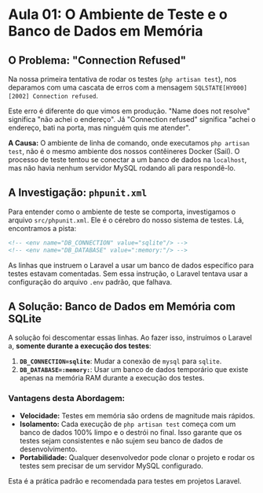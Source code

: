 # Aula 01: O Ambiente de Teste e o Banco de Dados em Memória

## O Problema: "Connection Refused"

Na nossa primeira tentativa de rodar os testes (`php artisan test`), nos deparamos com uma cascata de erros com a mensagem `SQLSTATE[HY000] [2002] Connection refused`.

Este erro é diferente do que vimos em produção. "Name does not resolve" significa "não achei o endereço". Já "Connection refused" significa "achei o endereço, bati na porta, mas ninguém quis me atender".

**A Causa:** O ambiente de linha de comando, onde executamos `php artisan test`, não é o mesmo ambiente dos nossos contêineres Docker (Sail). O processo de teste tentou se conectar a um banco de dados na `localhost`, mas não havia nenhum servidor MySQL rodando ali para respondê-lo.

## A Investigação: `phpunit.xml`

Para entender como o ambiente de teste se comporta, investigamos o arquivo `src/phpunit.xml`. Ele é o cérebro do nosso sistema de testes. Lá, encontramos a pista:

```xml
<!-- <env name="DB_CONNECTION" value="sqlite"/> -->
<!-- <env name="DB_DATABASE" value=":memory:"/> -->
```

As linhas que instruem o Laravel a usar um banco de dados específico para testes estavam comentadas. Sem essa instrução, o Laravel tentava usar a configuração do arquivo `.env` padrão, que falhava.

## A Solução: Banco de Dados em Memória com SQLite

A solução foi descomentar essas linhas. Ao fazer isso, instruímos o Laravel a, **somente durante a execução dos testes**:

1.  **`DB_CONNECTION=sqlite`**: Mudar a conexão de `mysql` para `sqlite`.
2.  **`DB_DATABASE=:memory:`**: Usar um banco de dados temporário que existe apenas na memória RAM durante a execução dos testes.

### Vantagens desta Abordagem:

*   **Velocidade:** Testes em memória são ordens de magnitude mais rápidos.
*   **Isolamento:** Cada execução de `php artisan test` começa com um banco de dados 100% limpo e o destrói no final. Isso garante que os testes sejam consistentes e não sujem seu banco de dados de desenvolvimento.
*   **Portabilidade:** Qualquer desenvolvedor pode clonar o projeto e rodar os testes sem precisar de um servidor MySQL configurado.

Esta é a prática padrão e recomendada para testes em projetos Laravel.
